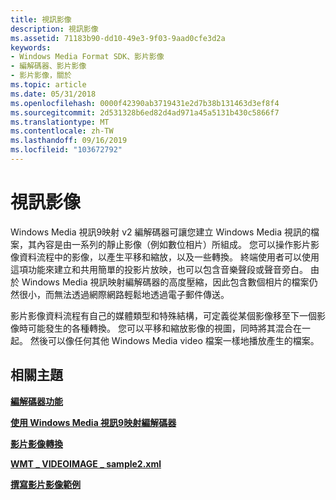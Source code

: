 ```yaml
---
title: 視訊影像
description: 視訊影像
ms.assetid: 71183b90-dd10-49e3-9f03-9aad0cfe3d2a
keywords:
- Windows Media Format SDK、影片影像
- 編解碼器、影片影像
- 影片影像，關於
ms.topic: article
ms.date: 05/31/2018
ms.openlocfilehash: 0000f42390ab3719431e2d7b38b131463d3ef8f4
ms.sourcegitcommit: 2d531328b6ed82d4ad971a45a5131b430c5866f7
ms.translationtype: MT
ms.contentlocale: zh-TW
ms.lasthandoff: 09/16/2019
ms.locfileid: "103672792"
---
```

# <a name="video-image"></a>視訊影像

Windows Media 視訊9映射 v2 編解碼器可讓您建立 Windows Media 視訊的檔案，其內容是由一系列的靜止影像（例如數位相片）所組成。 您可以操作影片影像資料流程中的影像，以產生平移和縮放，以及一些轉換。 終端使用者可以使用這項功能來建立和共用簡單的投影片放映，也可以包含音樂聲段或聲音旁白。 由於 Windows Media 視訊映射編解碼器的高度壓縮，因此包含數個相片的檔案仍然很小，而無法透過網際網路輕鬆地透過電子郵件傳送。

影片影像資料流程有自己的媒體類型和特殊結構，可定義從某個影像移至下一個影像時可能發生的各種轉換。 您可以平移和縮放影像的視圖，同時將其混合在一起。 然後可以像任何其他 Windows Media video 檔案一樣地播放產生的檔案。

## <a name="related-topics"></a>相關主題

<dl> <dt>

[**編解碼器功能**](codec-features.md)
</dt> <dt>

[**使用 Windows Media 視訊9映射編解碼器**](using-the-windows-media-video-9-image-codec--deprecated.md)
</dt> <dt>

[**影片影像轉換**](video-image-transitions.md)
</dt> <dt>

[**WMT \_ VIDEOIMAGE \_ sample2.xml**](/previous-versions/windows/desktop/api/Wmsdkidl/ns-wmsdkidl-wmt_videoimage_sample2)
</dt> <dt>

[**撰寫影片影像範例**](writing-video-image-samples.md)
</dt> </dl>

 

 





